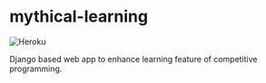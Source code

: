 # mythical-learning
![Heroku](https://heroku-badge.herokuapp.com/?app=mythical-learning&style=flat&root=admin)

Django based web app to enhance learning feature of competitive programming.
